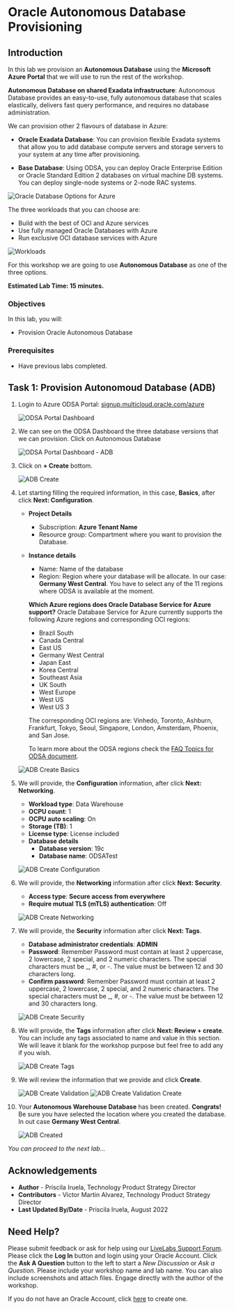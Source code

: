 # Oracle Autonomous Database Provisioning

## Introduction

In this lab we provision an **Autonomous Database** using the **Microsoft Azure Portal** that we will use to run the rest of the workshop. 

**Autonomous Database on shared Exadata infrastructure**: Autonomous Database provides an easy-to-use, fully autonomous database that scales elastically, delivers fast query performance, and requires no database administration.

We can provision other 2 flavours of database in Azure:
- **Oracle Exadata Database**: You can provision flexible Exadata systems that allow you to add database compute servers and storage servers to your system at any time after provisioning.

- **Base Database**: Using ODSA, you can deploy Oracle Enterprise Edition or Oracle Standard Edition 2 databases on virtual machine DB systems. You can deploy single-node systems or 2-node RAC systems.

![Oracle Database Options for Azure](./images/task1/dbs-options.png)

The three workloads that you can choose are:

- Build with the best of OCI and Azure services 
- Use fully managed Oracle Databases with Azure
- Run exclusive OCI database services with Azure

![Workloads](./images/task1/workloads.png)

For this workshop we are going to use **Autonomous Database** as one of the three options. 

**Estimated Lab Time: 15 minutes.**

### Objectives

In this lab, you will:

* Provision Oracle Autonomous Database

### Prerequisites

* Have previous labs completed.

## Task 1: Provision Autonomoud Database (ADB)

1. Login to Azure ODSA Portal: [signup.multicloud.oracle.com/azure](https://signup.multicloud.oracle.com/azure)

    ![ODSA Portal Dashboard](./images/task1/odsa-portal-dashboard.png)

2. We can see on the ODSA Dashboard the three database versions that we can provision. Click on Autonomous Database

    ![ODSA Portal Dashboard - ADB](./images/task1/odsa-portal-dashboard-adb.png)

3. Click on **+ Create** bottom.

    ![ADB Create](./images/task1/adb-create.png)

4. Let starting filling the required information, in this case, **Basics**, after click **Next: Configuration**.
    
    - **Project Details**
        - Subscription: **Azure Tenant Name**
        - Resource group: Compartment where you want to provision the Database.
    - **Instance details**    
        - Name: Name of the database 
        - Region: Region where your database will be allocate. In our case: **Germany West Central**. You have to select any of the 11 regions where ODSA is available at the moment.

        **Which Azure regions does Oracle Database Service for Azure support?**
        Oracle Database Service for Azure currently supports the following Azure regions and corresponding OCI regions:
        - Brazil South
        - Canada Central
        - East US
        - Germany West Central
        - Japan East
        - Korea Central
        - Southeast Asia
        - UK South
        - West Europe
        - West US
        - West US 3
        
        The corresponding OCI regions are: Vinhedo, Toronto, Ashburn, Frankfurt, Tokyo, Seoul, Singapore, London, Amsterdam, Phoenix, and San Jose.

        To learn more about the ODSA regions check the [FAQ Topics for ODSA document](https://www.oracle.com/ie/cloud/azure/oracle-database-for-azure/faq/).

    ![ADB Create Basics](./images/task1/adb-basics.png)

5. We will provide, the **Configuration** information, after click **Next: Networking**.
    
    - **Workload type**: Data Warehouse
    - **OCPU count**: 1
    - **OCPU auto scaling**: On
    - **Storage (TB)**: 1
    - **License type**: License included
    - **Database details**
        - **Database version**: 19c
        - **Database name**: ODSATest

    ![ADB Create Configuration](./images/task1/adb-configuration.png)

6. We will provide, the **Networking** information after click **Next: Security**.
    
    - **Access type**: **Secure access from everywhere**
    - **Require mutual TLS (mTLS) authentication**: Off

    ![ADB Create Networking](./images/task1/adb-networking.png)

7. We will provide, the **Security** information after click **Next: Tags**.
    
    - **Database administrator credentials**: **ADMIN**
    - **Password**: Remember Password must contain at least 2 uppercase, 2 lowercase, 2 special, and 2 numeric characters. The special characters must be _, #, or -. The value must be between 12 and 30 characters long.
    - **Confirm password**: Remember Password must contain at least 2 uppercase, 2 lowercase, 2 special, and 2 numeric characters. The special characters must be _, #, or -. The value must be between 12 and 30 characters long.

    ![ADB Create Security](./images/task1/adb-security.png)

8. We will provide, the **Tags** information after click **Next: Review + create**. You can include any tags associated to name and value in this section. We will leave it blank for the workshop purpose but feel free to add any if you wish.
    
    ![ADB Create Tags](./images/task1/adb-tags.png)

9. We will review the information that we provide and click **Create**.
    
    ![ADB Create Validation](./images/task1/adb-validation.png)
    ![ADB Create Validation Create](./images/task1/adb-validation-create.png)

10. Your **Autonomous Warehouse Database** has been created. **Congrats!** Be sure you have selected the location where you created the database. In out case **Germany West Central**.

    ![ADB Created](./images/task1/adb-created.png)

*You can proceed to the next lab…*

## Acknowledgements
* **Author** - Priscila Iruela, Technology Product Strategy Director
* **Contributors** - Victor Martin Alvarez, Technology Product Strategy Director
* **Last Updated By/Date** - Priscila Iruela, August 2022

## Need Help?
Please submit feedback or ask for help using our [LiveLabs Support Forum](https://community.oracle.com/tech/developers/categories/livelabsdiscussions). Please click the **Log In** button and login using your Oracle Account. Click the **Ask A Question** button to the left to start a *New Discussion* or *Ask a Question*.  Please include your workshop name and lab name.  You can also include screenshots and attach files.  Engage directly with the author of the workshop.

If you do not have an Oracle Account, click [here](https://profile.oracle.com/myprofile/account/create-account.jspx) to create one.